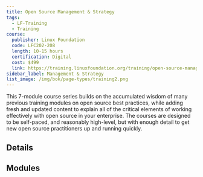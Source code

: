 ```yaml
---
title: Open Source Management & Strategy
tags:
  - LF-Training
  - Training
course:
  publisher: Linux Foundation
  code: LFC202-208
  length: 10-15 hours
  certification: Digital
  cost: $499
  link: https://training.linuxfoundation.org/training/open-source-management-and-strategy/
sidebar_label: Management & Strategy
list_image: /img/bok/page-types/training2.png
---
```


This 7-module course series builds on the accumulated wisdom of many previous training modules on open source best practices, while adding fresh and updated content to explain all of the critical elements of working effectively with open source in your enterprise. The courses are designed to be self-paced, and reasonably high-level, but with enough detail to get new open source practitioners up and running quickly.

## Details

<CourseDetails course={frontMatter.course}/>


## Modules

<CourseList filter="Training" tag="Management and Strategy (Training)" />
